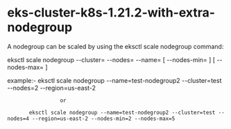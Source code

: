 # eks-cluster-k8s-1.21.2-with-extra-nodegroup

A nodegroup can be scaled by using the eksctl scale nodegroup command:

eksctl scale nodegroup --cluster=<clusterName> --nodes=<desiredCount> --name=<nodegroupName> [ --nodes-min=<minSize> ] [ --nodes-max=<maxSize> ]
  
example:-  eksctl scale nodegroup --name=test-nodegroup2 --cluster=test --nodes=2 --region=us-east-2
  
                     or 
  
           eksctl scale nodegroup --name=test-nodegroup2 --cluster=test --nodes=4 --region=us-east-2 --nodes-min=2 --nodes-max=5
